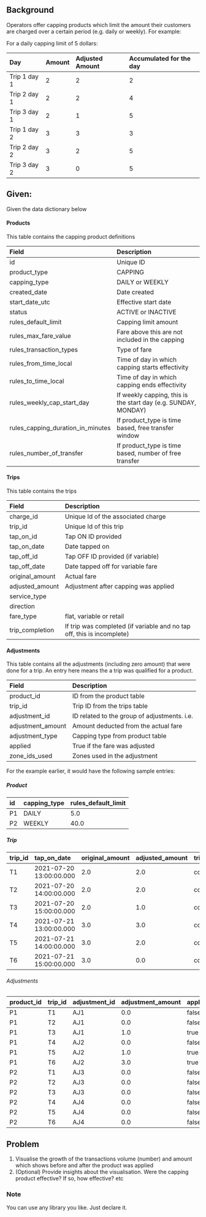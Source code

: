 ## Background

Operators offer capping products which limit the amount their customers are charged over a certain period (e.g. daily or weekly). For example:

For a daily capping limit of 5 dollars:

| Day          | Amount | Adjusted Amount | Accumulated for the day |
| :----------- | :----- | :-------------- | :---------------------- |
| Trip 1 day 1 | 2      | 2               | 2                       |
| Trip 2 day 1 | 2      | 2               | 4                       |
| Trip 3 day 1 | 2      | 1               | 5                       |
| Trip 1 day 2 | 3      | 3               | 3                       |
| Trip 2 day 2 | 3      | 2               | 5                       |
| Trip 3 day 2 | 3      | 0               | 5                       |

## Given:

Given the data dictionary below

#### Products

This table contains the capping product definitions

| Field                             | Description                                                    |
| :-------------------------------- | :------------------------------------------------------------- |
| id                                | Unique ID                                                      |
| product_type                      | CAPPING                                                        |
| capping_type                      | DAILY or WEEKLY                                                |
| created_date                      | Date created                                                   |
| start_date_utc                    | Effective start date                                           |
| status                            | ACTIVE or INACTIVE                                             |
| rules_default_limit               | Capping limit amount                                           |
| rules_max_fare_value              | Fare above this are not included in the capping                |
| rules_transaction_types           | Type of fare                                                   |
| rules_from_time_local             | Time of day in which capping starts effectivity                |
| rules_to_time_local               | Time of day in which capping ends effectivity                  |
| rules_weekly_cap_start_day        | If weekly capping, this is the start day (e.g. SUNDAY, MONDAY) |
| rules_capping_duration_in_minutes | If product_type is time based, free transfer window            |
| rules_number_of_transfer          | If product_type is time based, number of free transfer         |

#### Trips

This table contains the trips

| Field           | Description                                                            |
| :-------------- | :--------------------------------------------------------------------- |
| charge_id       | Unique Id of the associated charge                                     |
| trip_id         | Unique Id of this trip                                                 |
| tap_on_id       | Tap ON ID provided                                                     |
| tap_on_date     | Date tapped on                                                         |
| tap_off_id      | Tap OFF ID provided (if variable)                                      |
| tap_off_date    | Date tapped off for variable fare                                      |
| original_amount | Actual fare                                                            |
| adjusted_amount | Adjustment after capping was applied                                   |
| service_type    |                                                                        |
| direction       |                                                                        |
| fare_type       | flat, variable or retail                                               |
| trip_completion | If trip was completed (if variable and no tap off, this is incomplete) |

#### Adjustments

This table contains all the adjustments (including zero amount) that were done for a trip. An entry here means the a trip was qualified for a product.

| Field             | Description                                  |
| :---------------- | :------------------------------------------- |
| product_id        | ID from the product table                    |
| trip_id           | Trip ID from the trips table                 |
| adjustment_id     | ID related to the group of adjustments. i.e. |
| adjustment_amount | Amount deducted from the actual fare         |
| adjustment_type   | Capping type from product table              |
| applied           | True if the fare was adjusted                |
| zone_ids_used     | Zones used in the adjustment                 |

For the example earlier, it would have the following sample entries:

##### Product

| id  | capping_type | rules_default_limit |
| :-- | :----------- | :------------------ |
| P1  | DAILY        | 5.0                 |
| P2  | WEEKLY       | 40.0                |

##### Trip

| trip_id | tap_on_date             | original_amount | adjusted_amount | trip_completion |
| :------ | :---------------------- | :-------------- | :-------------- | :-------------- |
| T1      | 2021-07-20 13:00:00.000 | 2.0             | 2.0             | complete        |
| T2      | 2021-07-20 14:00:00.000 | 2.0             | 2.0             | complete        |
| T3      | 2021-07-20 15:00:00.000 | 2.0             | 1.0             | complete        |
| T4      | 2021-07-21 13:00:00.000 | 3.0             | 3.0             | complete        |
| T5      | 2021-07-21 14:00:00.000 | 3.0             | 2.0             | complete        |
| T6      | 2021-07-21 15:00:00.000 | 3.0             | 0.0             | complete        |

###### Adjustments

| product_id | trip_id | adjustment_id | adjustment_amount | applied |
| :--------- | :------ | :------------ | :---------------- | :------ |
| P1         | T1      | AJ1           | 0.0               | false   |
| P1         | T2      | AJ1           | 0.0               | false   |
| P1         | T3      | AJ1           | 1.0               | true    |
| P1         | T4      | AJ2           | 0.0               | false   |
| P1         | T5      | AJ2           | 1.0               | true    |
| P1         | T6      | AJ2           | 3.0               | true    |
| P2         | T1      | AJ3           | 0.0               | false   |
| P2         | T2      | AJ3           | 0.0               | false   |
| P2         | T3      | AJ3           | 0.0               | false   |
| P2         | T4      | AJ4           | 0.0               | false   |
| P2         | T5      | AJ4           | 0.0               | false   |
| P2         | T6      | AJ4           | 0.0               | false   |

## Problem

1. Visualise the growth of the transactions volume (number) and amount which shows before and after the product was applied
2. (Optional) Provide insights about the visualisation. Were the capping product effective? If so, how effective? etc

### Note

You can use any library you like. Just declare it.
